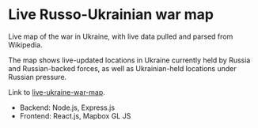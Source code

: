 # Live Russo-Ukrainian war map

Live map of the war in Ukraine, with live data pulled and parsed from Wikipedia.  
  
The map shows live-updated locations in Ukraine currently held by Russia and Russian-backed forces, as well as Ukrainian-held locations under Russian pressure.  
  
Link to <a href="https://live-ukraine-war-map.herokuapp.com/" target="_blank" rel="noopener noreferrer">live-ukraine-war-map</a>.
* Backend: Node.js, Express.js
* Frontend: React.js, Mapbox GL JS